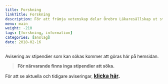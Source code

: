 ```yaml
---
title: Forskning
linkTitle: Forskning
description: För att främja vetenskap delar Örebro Läkaresällskap ut stipendier till forskare.
menu: main
weight: -210
tags: [forskning, information]
categories: [anslag]
date: 2018-02-16
---
```


Avisering av stipendier som kan sökas kommer att göras här på hemsidan.

> **För närvarande finns inga stipendier att söka.**

För att se aktuella och tidigare aviseringar, <span style="font-size:larger;"><b>[klicka här](/tags/forskning).</b></span>
